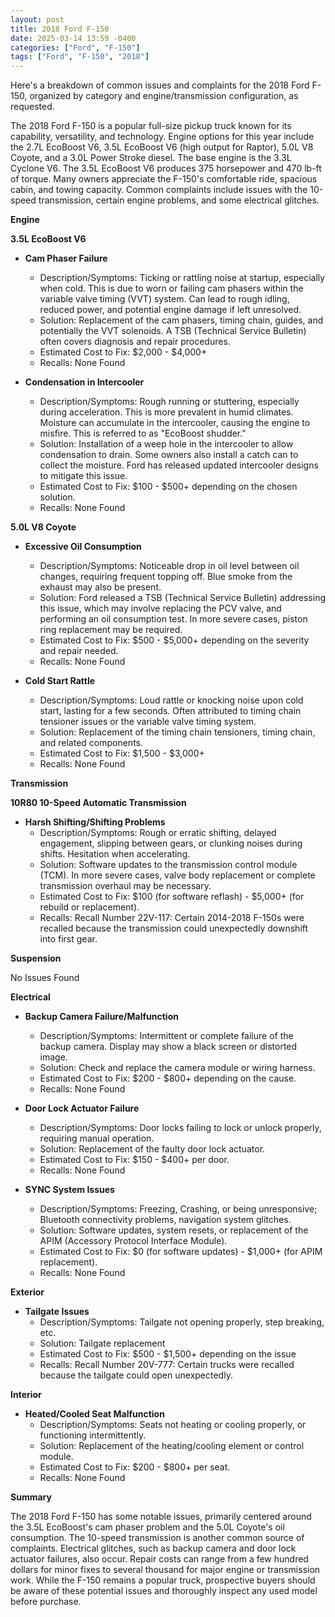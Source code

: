 ```yaml
---
layout: post
title: 2018 Ford F-150
date: 2025-03-14 13:59 -0400
categories: ["Ford", "F-150"]
tags: ["Ford", "F-150", "2018"]
---
```

Here's a breakdown of common issues and complaints for the 2018 Ford F-150, organized by category and engine/transmission configuration, as requested.

The 2018 Ford F-150 is a popular full-size pickup truck known for its capability, versatility, and technology. Engine options for this year include the 2.7L EcoBoost V6, 3.5L EcoBoost V6 (high output for Raptor), 5.0L V8 Coyote, and a 3.0L Power Stroke diesel. The base engine is the 3.3L Cyclone V6. The 3.5L EcoBoost V6 produces 375 horsepower and 470 lb-ft of torque. Many owners appreciate the F-150's comfortable ride, spacious cabin, and towing capacity. Common complaints include issues with the 10-speed transmission, certain engine problems, and some electrical glitches.

**Engine**

**3.5L EcoBoost V6**

*   **Cam Phaser Failure**
    *   Description/Symptoms: Ticking or rattling noise at startup, especially when cold. This is due to worn or failing cam phasers within the variable valve timing (VVT) system. Can lead to rough idling, reduced power, and potential engine damage if left unresolved.
    *   Solution: Replacement of the cam phasers, timing chain, guides, and potentially the VVT solenoids. A TSB (Technical Service Bulletin) often covers diagnosis and repair procedures.
    *   Estimated Cost to Fix: $2,000 - $4,000+
    *   Recalls: None Found

*   **Condensation in Intercooler**
    *   Description/Symptoms: Rough running or stuttering, especially during acceleration. This is more prevalent in humid climates. Moisture can accumulate in the intercooler, causing the engine to misfire. This is referred to as "EcoBoost shudder."
    *   Solution: Installation of a weep hole in the intercooler to allow condensation to drain. Some owners also install a catch can to collect the moisture. Ford has released updated intercooler designs to mitigate this issue.
    *   Estimated Cost to Fix: $100 - $500+ depending on the chosen solution.
    *   Recalls: None Found

**5.0L V8 Coyote**

*   **Excessive Oil Consumption**
    *   Description/Symptoms: Noticeable drop in oil level between oil changes, requiring frequent topping off. Blue smoke from the exhaust may also be present.
    *   Solution: Ford released a TSB (Technical Service Bulletin) addressing this issue, which may involve replacing the PCV valve, and performing an oil consumption test. In more severe cases, piston ring replacement may be required.
    *   Estimated Cost to Fix: $500 - $5,000+ depending on the severity and repair needed.
    *   Recalls: None Found

*   **Cold Start Rattle**
    *   Description/Symptoms: Loud rattle or knocking noise upon cold start, lasting for a few seconds. Often attributed to timing chain tensioner issues or the variable valve timing system.
    *   Solution: Replacement of the timing chain tensioners, timing chain, and related components.
    *   Estimated Cost to Fix: $1,500 - $3,000+
    *   Recalls: None Found

**Transmission**

**10R80 10-Speed Automatic Transmission**

*   **Harsh Shifting/Shifting Problems**
    *   Description/Symptoms: Rough or erratic shifting, delayed engagement, slipping between gears, or clunking noises during shifts. Hesitation when accelerating.
    *   Solution: Software updates to the transmission control module (TCM). In more severe cases, valve body replacement or complete transmission overhaul may be necessary.
    *   Estimated Cost to Fix: $100 (for software reflash) - $5,000+ (for rebuild or replacement).
    *   Recalls: Recall Number 22V-117: Certain 2014-2018 F-150s were recalled because the transmission could unexpectedly downshift into first gear.

**Suspension**

No Issues Found

**Electrical**

*   **Backup Camera Failure/Malfunction**
    *   Description/Symptoms: Intermittent or complete failure of the backup camera. Display may show a black screen or distorted image.
    *   Solution: Check and replace the camera module or wiring harness.
    *   Estimated Cost to Fix: $200 - $800+ depending on the cause.
    *   Recalls: None Found

*   **Door Lock Actuator Failure**
    *   Description/Symptoms: Door locks failing to lock or unlock properly, requiring manual operation.
    *   Solution: Replacement of the faulty door lock actuator.
    *   Estimated Cost to Fix: $150 - $400+ per door.
    *   Recalls: None Found

*   **SYNC System Issues**
    *   Description/Symptoms: Freezing, Crashing, or being unresponsive; Bluetooth connectivity problems, navigation system glitches.
    *   Solution: Software updates, system resets, or replacement of the APIM (Accessory Protocol Interface Module).
    *   Estimated Cost to Fix: $0 (for software updates) - $1,000+ (for APIM replacement).
    *   Recalls: None Found

**Exterior**

*   **Tailgate Issues**
    * Description/Symptoms: Tailgate not opening properly, step breaking, etc.
    * Solution: Tailgate replacement
    * Estimated Cost to Fix: $500 - $1,500+ depending on the issue
    * Recalls: Recall Number 20V-777: Certain trucks were recalled because the tailgate could open unexpectedly.

**Interior**

*   **Heated/Cooled Seat Malfunction**
    *   Description/Symptoms: Seats not heating or cooling properly, or functioning intermittently.
    *   Solution: Replacement of the heating/cooling element or control module.
    *   Estimated Cost to Fix: $200 - $800+ per seat.
    *   Recalls: None Found

**Summary**

The 2018 Ford F-150 has some notable issues, primarily centered around the 3.5L EcoBoost's cam phaser problem and the 5.0L Coyote's oil consumption. The 10-speed transmission is another common source of complaints. Electrical glitches, such as backup camera and door lock actuator failures, also occur. Repair costs can range from a few hundred dollars for minor fixes to several thousand for major engine or transmission work. While the F-150 remains a popular truck, prospective buyers should be aware of these potential issues and thoroughly inspect any used model before purchase.

